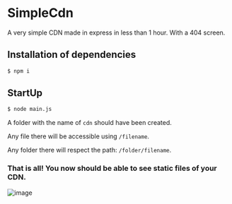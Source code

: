 # SimpleCdn
A very simple CDN made in express in less than 1 hour. With a 404 screen.

## Installation of dependencies
```bash
$ npm i
```

## StartUp
```bash
$ node main.js
```

A folder with the name of `cdn` should have been created.

Any file there will be accessible using `/filename`.

Any folder there will respect the path: `/folder/filename`.

### That is all! You now should be able to see static files of your CDN.

![image](https://user-images.githubusercontent.com/69375249/163845838-f8e455df-febf-4e48-9de6-4b4de34af833.png)
